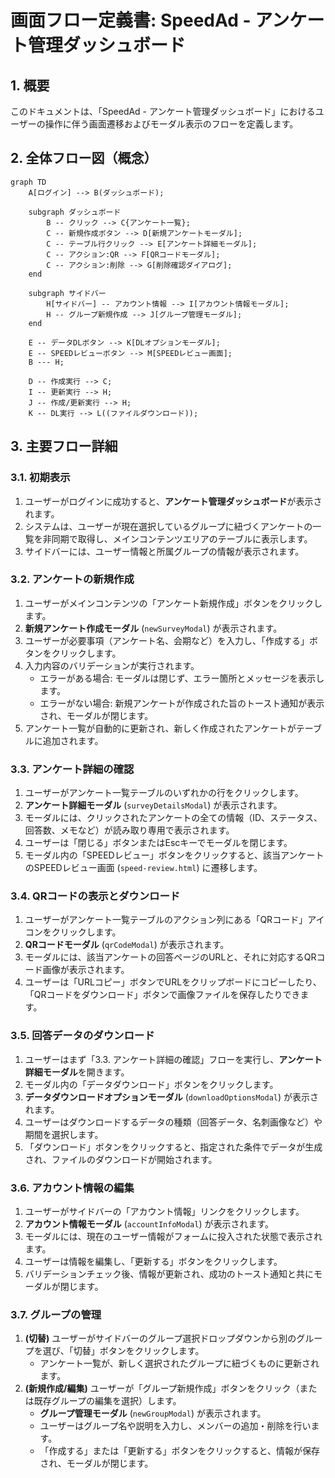 # 画面フロー定義書: SpeedAd - アンケート管理ダッシュボード

## 1. 概要

このドキュメントは、「SpeedAd - アンケート管理ダッシュボード」におけるユーザーの操作に伴う画面遷移およびモーダル表示のフローを定義します。

## 2. 全体フロー図（概念）

```mermaid
graph TD
    A[ログイン] --> B(ダッシュボード);

    subgraph ダッシュボード
        B -- クリック --> C{アンケート一覧};
        C -- 新規作成ボタン --> D[新規アンケートモーダル];
        C -- テーブル行クリック --> E[アンケート詳細モーダル];
        C -- アクション:QR --> F[QRコードモーダル];
        C -- アクション:削除 --> G[削除確認ダイアログ];
    end

    subgraph サイドバー
        H[サイドバー] -- アカウント情報 --> I[アカウント情報モーダル];
        H -- グループ新規作成 --> J[グループ管理モーダル];
    end

    E -- データDLボタン --> K[DLオプションモーダル];
    E -- SPEEDレビューボタン --> M[SPEEDレビュー画面];
    B --- H;

    D -- 作成実行 --> C;
    I -- 更新実行 --> H;
    J -- 作成/更新実行 --> H;
    K -- DL実行 --> L((ファイルダウンロード));
```

## 3. 主要フロー詳細

### 3.1. 初期表示

1.  ユーザーがログインに成功すると、**アンケート管理ダッシュボード**が表示されます。
2.  システムは、ユーザーが現在選択しているグループに紐づくアンケートの一覧を非同期で取得し、メインコンテンツエリアのテーブルに表示します。
3.  サイドバーには、ユーザー情報と所属グループの情報が表示されます。

### 3.2. アンケートの新規作成

1.  ユーザーがメインコンテンツの「アンケート新規作成」ボタンをクリックします。
2.  **新規アンケート作成モーダル** (`newSurveyModal`) が表示されます。
3.  ユーザーが必要事項（アンケート名、会期など）を入力し、「作成する」ボタンをクリックします。
4.  入力内容のバリデーションが実行されます。
    - エラーがある場合: モーダルは閉じず、エラー箇所とメッセージを表示します。
    - エラーがない場合: 新規アンケートが作成された旨のトースト通知が表示され、モーダルが閉じます。
5.  アンケート一覧が自動的に更新され、新しく作成されたアンケートがテーブルに追加されます。

### 3.3. アンケート詳細の確認

1.  ユーザーがアンケート一覧テーブルのいずれかの行をクリックします。
2.  **アンケート詳細モーダル** (`surveyDetailsModal`) が表示されます。
3.  モーダルには、クリックされたアンケートの全ての情報（ID、ステータス、回答数、メモなど）が読み取り専用で表示されます。
4.  ユーザーは「閉じる」ボタンまたはEscキーでモーダルを閉じます。
5.  モーダル内の「SPEEDレビュー」ボタンをクリックすると、該当アンケートのSPEEDレビュー画面 (`speed-review.html`) に遷移します。

### 3.4. QRコードの表示とダウンロード

1.  ユーザーがアンケート一覧テーブルのアクション列にある「QRコード」アイコンをクリックします。
2.  **QRコードモーダル** (`qrCodeModal`) が表示されます。
3.  モーダルには、該当アンケートの回答ページのURLと、それに対応するQRコード画像が表示されます。
4.  ユーザーは「URLコピー」ボタンでURLをクリップボードにコピーしたり、「QRコードをダウンロード」ボタンで画像ファイルを保存したりできます。

### 3.5. 回答データのダウンロード

1.  ユーザーはまず「3.3. アンケート詳細の確認」フローを実行し、**アンケート詳細モーダル**を開きます。
2.  モーダル内の「データダウンロード」ボタンをクリックします。
3.  **データダウンロードオプションモーダル** (`downloadOptionsModal`) が表示されます。
4.  ユーザーはダウンロードするデータの種類（回答データ、名刺画像など）や期間を選択します。
5.  「ダウンロード」ボタンをクリックすると、指定された条件でデータが生成され、ファイルのダウンロードが開始されます。

### 3.6. アカウント情報の編集

1.  ユーザーがサイドバーの「アカウント情報」リンクをクリックします。
2.  **アカウント情報モーダル** (`accountInfoModal`) が表示されます。
3.  モーダルには、現在のユーザー情報がフォームに投入された状態で表示されます。
4.  ユーザーは情報を編集し、「更新する」ボタンをクリックします。
5.  バリデーションチェック後、情報が更新され、成功のトースト通知と共にモーダルが閉じます。

### 3.7. グループの管理

1.  **(切替)** ユーザーがサイドバーのグループ選択ドロップダウンから別のグループを選び、「切替」ボタンをクリックします。
    - アンケート一覧が、新しく選択されたグループに紐づくものに更新されます。
2.  **(新規作成/編集)** ユーザーが「グループ新規作成」ボタンをクリック（または既存グループの編集を選択）します。
    - **グループ管理モーダル** (`newGroupModal`) が表示されます。
    - ユーザーはグループ名や説明を入力し、メンバーの追加・削除を行います。
    - 「作成する」または「更新する」ボタンをクリックすると、情報が保存され、モーダルが閉じます。

